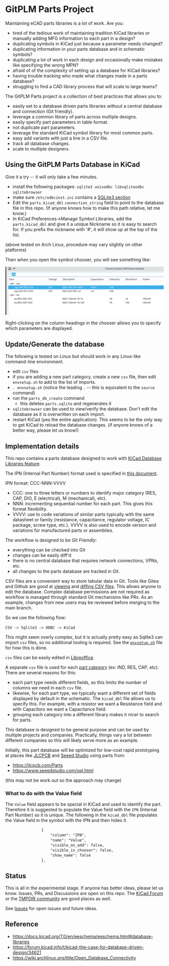 # GitPLM Parts Project

Maintaining eCAD parts libraries is a lot of work. Are you:

- tired of the tedious work of maintaining tradition KiCad libraries or manually
  adding MFG information to each part in a design?
- duplicating symbols in KiCad just because a parameter needs changed?
- duplicating information in your parts database and in schematic symbols?
- duplicating a lot of work in each design and occasionally make mistakes like
  specifying the wrong MPN?
- afraid of of the complexity of setting up a database for KiCad libraries?
- having trouble tracking who made what changes made in a parts database?
- struggling to find a CAD library process that will scale to large teams?

The GitPLM Parts project is a collection of best practices that allows you to:

- easily set to a database driven parts libraries without a central database and
  connection (Git friendly).
- leverage a common library of parts across multiple designs.
- easily specify part parameters in table format.
- not duplicate part parameters.
- leverage the standard KiCad symbol library for most common parts.
- easy add variants with just a line in a CSV file.
- track all database changes.
- scale to multiple designers.

## Using the GitPLM Parts Database in KiCad

Give it a try -- it will only take a few minutes.

- install the following packages: `sqlite3 unixodbc libsqliteodbc sqlitebrowser`
- make sure `/etc/odbcinst.ini` contains a
  [SQLite3 section](https://wiki.archlinux.org/title/Open_Database_Connectivity#SQLite)
- Edit the `parts.kicad_dbl` `connection_string` field to point to the database
  file in this repo. (If anyone knows how to make this path relative, let me
  know.)
- In KiCad Preferences->Manage Symbol Libraries, add the `parts.kicad_dbl` and
  give it a unique Nickname so it is easy to search for. If you prefix the nickname with '#',
  it will show up at the top of the list.

(above tested on Arch Linux, procedure may vary slightly on other platforms)

Then when you open the symbol chooser, you will see something like:

![image-20240109104709184](./assets/image-20240109104709184.png)

Right-clicking on the column headings in the chooser allows you to specify which
parameters are displayed.

## Update/Generate the database

The following is tested on Linux but should work in any Linux-like command-line
environment.

- edit `csv` files
- if you are adding a new part category, create a new `csv` file, then edit
  `envsetup.sh` to add to the list of imports.
- `. envsetup.sh` (notice the leading `.` -- this is equivalent to the `source`
  command)
- run the `parts_db_create` command
  - this deletes `parts.sqlite` and regenerates it
- `sqlitebrowser` can be used to view/verify the database. Don't edit the
  database as it is overwritten on each import.
- restart KiCad (yes the entire application). This seems to be the only way to
  get KiCad to reload the database changes. (if anyone knows of a better way,
  please let us know!)

## Implementation details

This repo contains a parts database designed to work with
[KiCad Database Libraries feature](https://docs.kicad.org/7.0/en/eeschema/eeschema.html#database-libraries).

The IPN (Internal Part Number) format used is specified in
[this document](https://github.com/git-plm/gitplm/blob/main/partnumbers.md).

IPN format: CCC-NNN-VVVV

- CCC: one to three letters or numbers to identify major category (RES, CAP,
  DIO, E (electrical), M (mechanical), etc).
- NNN: incrementing sequential number for each part. This gives this format
  flexibility.
- VVVV: use to code variations of similar parts typically with the same
  datasheet or family (resistance, capacitance, regulator voltage, IC package,
  screw type, etc.). VVVV is also used to encode version and variations for
  manufactured parts or assemblies.

The workflow is designed to be _Git Friendly_:

- everything can be checked into Git
- changes can be easily diff'd
- there is no central database that requires network connections, VPNs, etc.
- all changes to the parts database are tracked in Git.

CSV files are a convenient way to store tabular data in Git. Tools like Gitea
and Github are good at
[viewing](https://github.com/git-plm/parts/blob/main/cap.csv) and
[diffing CSV files](https://community.tmpdir.org/uploads/default/original/2X/2/22193b11a07063ab7759edd6b3cd57a25521073f.png).
This allows anyone to edit the database. Complex database permissions are not
required as workflow is managed through standard Git mechanisms like PRs. As an
example, changes from new users may be reviewed before merging to the main
branch.

So we use the following flow:

`CSV -> Sqlite3 -> ODBC -> KiCad`

This might seem overly complex, but it is actually pretty easy as Sqlite3 can
import `csv` files, so no additional tooling is required. See the
[`envsetup.sh`](envsetup.sh) file for how this is done.

`csv` files can be easily edited in [Libreoffice](https://www.libreoffice.org/).

A separate `csv` file is used for each
[part category](https://github.com/git-plm/gitplm/blob/main/partnumbers.md#three-letter-category-code)
(ex: IND, RES, CAP, etc). There are several reasons for this:

- each part type needs different fields, so this limits the number of columns we
  need in each `csv` file.
- likewise, for each part type, we typically want a different set of fields
  displayed by default in the schematic. The `kicad_dbl` file allows us to
  specify this. For example, with a resistor we want a Resistance field and with
  Capacitors we want a Capacitance field.
- grouping each category into a different library makes it nicer to search for
  parts.

This database is designed to be general purpose and can be used by multiple
projects and companies. Practically, things vary a lot between different
companies so this will likely serve more as an example.

Initially, this part database will be optimized for low-cost rapid prototyping
at places like [JLCPCB](https://jlcpcb.com/) and
[Seeed Studio](https://www.seeedstudio.com/fusion_pcb.html) using parts from:

- https://jlcpcb.com/Parts
- https://www.seeedstudio.com/opl.html

(this may not be work out so the approach may change)

### What to do with the Value field

The `Value` field appears to be special in KiCad and used to identify the part.
Therefore it is suggested to populate the Value field with the `IPN` (Internal
Part Number) so it is unique. The following in the `kicad_dbl` file populates
the Value field in the symbol with the IPN and then hides it.

```
                {
                    "column": "IPN",
                    "name": "Value",
                    "visible_on_add": false,
                    "visible_in_chooser": false,
                    "show_name": false
                },
```

## Status

This is all in the experimental stage. If anyone has better ideas, please let us
know. Issues, PRs, and Discussions are open on this repo. The
[KiCad Forum](https://forum.kicad.info/) or the
[TMPDIR community](https://community.tmpdir.org/) are good places as well.

See [Issues](https://github.com/git-plm/parts/issues) for open issues and future
ideas.

## Reference

- https://docs.kicad.org/7.0/en/eeschema/eeschema.html#database-libraries
- https://forum.kicad.info/t/kicad-the-case-for-database-driven-design/34621
- https://wiki.archlinux.org/title/Open_Database_Connectivity
